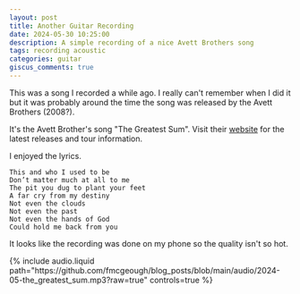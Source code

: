 ```yaml
---
layout: post
title: Another Guitar Recording
date: 2024-05-30 10:25:00
description: A simple recording of a nice Avett Brothers song
tags: recording acoustic
categories: guitar
giscus_comments: true
---
```


This was a song I recorded a while ago. I really can't remember when I
did it but it was probably around the time the song was released by
the Avett Brothers (2008?).

It's the Avett Brother's song "The Greatest Sum". Visit their
[website](https://www.theavettbrothers.com/) for the latest releases
and tour information.

I enjoyed the lyrics.

```
This and who I used to be
Don’t matter much at all to me
The pit you dug to plant your feet
A far cry from my destiny
Not even the clouds
Not even the past
Not even the hands of God
Could hold me back from you
```

It looks like the recording was done on my phone so the quality isn't so
hot.

<div class="row mt-3">
    <div class="col-sm mt-3 mt-md-0">
        {% include audio.liquid path="https://github.com/fmcgeough/blog_posts/blob/main/audio/2024-05-the_greatest_sum.mp3?raw=true" controls=true %}
    </div>
</div>
